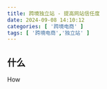 ```yaml
---
title: 跨境独立站 - 提高网站信任度
date: 2024-09-08 14:10:12
categories: [ '跨境电商' ]
tags: [ '跨境电商','独立站' ]
---
```


## 什么

How